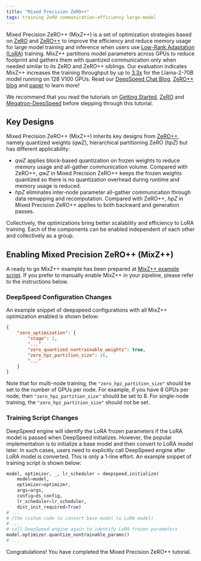 ```yaml
---
title: "Mixed Precision ZeRO++"
tags: training ZeRO communication-efficiency large-model
---
```


Mixed Precision ZeRO++ (MixZ++) is a set of optimization strategies based on [ZeRO](/tutorials/zero/) and [ZeRO++](/tutorials/zeropp/) to improve the efficiency and reduce memory usage for large model training and inference when users use [Low-Rank Adaptation (LoRA)](https://arxiv.org/abs/2106.09685) training. MixZ++ partitions model parameters across GPUs to reduce footprint and gathers them with quantized communication only when needed similar to its ZeRO and ZeRO++ siblings. Our evaluation indicates MixZ++ increases the training throughput by up to [3.3x](https://github.com/deepspeedai/DeepSpeed/tree/master/blogs/deepspeed-chat/ds-chat-release-8-31) for the Llama-2-70B model running on 128 V100 GPUs. Read our [DeepSpeed Chat Blog](https://github.com/deepspeedai/DeepSpeed/tree/master/blogs/deepspeed-chat/ds-chat-release-8-31), [ZeRO++ blog](https://www.microsoft.com/en-us/research/blog/deepspeed-zero-a-leap-in-speed-for-llm-and-chat-model-training-with-4x-less-communication/) and [paper](https://arxiv.org/pdf/2306.10209.pdf) to learn more!

We recommend that you read the tutorials on [Getting Started](/getting-started/), [ZeRO](/tutorials/zero/)  and [Megatron-DeepSpeed](/tutorials/megatron/) before stepping through this tutorial.

## Key Designs
Mixed Precision ZeRO++ (MixZ++) inherits key designs from [ZeRO++](/tutorials/zeropp/), namely quantized weights (*qwZ*), hierarchical partitioning ZeRO (*hpZ*) but has different applicability:
 - *qwZ* applies block-based quantization on frozen weights to reduce memory usage and all-gather communication volume. Compared with ZeRO++, *qwZ* in Mixed Precision ZeRO++ keeps the frozen weights quantized so there is no quantization overhead during runtime and memory usage is reduced.
 - *hpZ* eliminates inter-node parameter all-gather communication through data remapping and recomputation. Compared with ZeRO++, *hpZ* in Mixed Precision ZeRO++ applies to both backward and generation passes.

Collectively, the optimizations bring better scalability and efficiency to LoRA training. Each of the components can be enabled independent of each other and collectively as a group.

## Enabling Mixed Precision ZeRO++ (MixZ++)

A ready to go MixZ++ example has been prepared at [MixZ++ example script](https://github.com/deepspeedai/DeepSpeedExamples/blob/master/applications/DeepSpeed-Chat/training/step3_rlhf_finetuning/training_scripts/llama2/run_llama2_7b_mixz.sh). If you prefer to manually enable MixZ++ in your pipeline, please refer to the instructions below.

### DeepSpeed Configuration Changes
An example snippet of deepspeed configurations with all MixZ++ optimization enabled is shown below:
```json
{
    "zero_optimization": {
        "stage": 3,
        "..."
        "zero_quantized_nontrainable_weights": true,
        "zero_hpz_partition_size": 16,
        "..."
    }
}
```
Note that for multi-node training, the `"zero_hpz_partition_size"` should be set to the number of GPUs per node. For example, if you have 8 GPUs per node, then `"zero_hpz_partition_size"` should be set to 8. For single-node training, the `"zero_hpz_partition_size"` should not be set.

### Training Script Changes
DeepSpeed engine will identify the LoRA frozen parameters if the LoRA model is passed when DeepSpeed initializes. However, the popular implementation is to initialize a base model and then convert to LoRA model later. In such cases, users need to explicitly call DeepSpeed engine after LoRA model is converted. This is only a 1-line effort. An example snippet of training script is shown below:

```python
model, optimizer, _, lr_scheduler = deepspeed.initialize(
    model=model,
    optimizer=optimizer,
    args=args,
    config=ds_config,
    lr_scheduler=lr_scheduler,
    dist_init_required=True)
# ...
# (the custom code to convert base model to LoRA model)
# ...
# call DeepSpeed engine again to identify LoRA frozen parameters
model.optimizer.quantize_nontrainable_params()
# ...
```

Congratulations! You have completed the Mixed Precision ZeRO++ tutorial.

